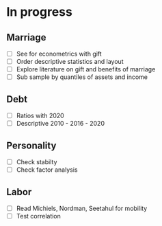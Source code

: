 # In progress

## Marriage
  - [ ] See for econometrics with gift
  - [ ] Order descriptive statistics and layout
  - [ ] Explore literature on gift and benefits of marriage
  - [ ] Sub sample by quantiles of assets and income
## Debt
  - [ ] Ratios with 2020
  - [ ] Descriptive 2010 - 2016 - 2020
## Personality
  - [ ] Check stabilty
  - [ ] Check factor analysis
## Labor
  - [ ] Read Michiels, Nordman, Seetahul for mobility
  - [ ] Test correlation
